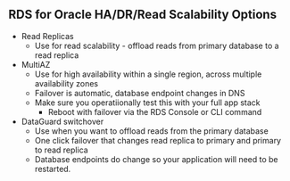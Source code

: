 ## RDS for Oracle HA/DR/Read Scalability Options
- Read Replicas
  - Use for read scalability - offload reads from primary database to a read replica
- MultiAZ
  - Use for high availability within a single region, across multiple availability zones
  - Failover is automatic, database endpoint changes in DNS
  - Make sure you operatiionally test this with your full app stack 
    - Reboot with failover via the RDS Console or CLI command
- DataGuard switchover
  - Use when you want to offload reads from the primary database
  - One click failover that changes read replica to primary and primary to read replica
  - Database endpoints do change so your application will need to be restarted.


